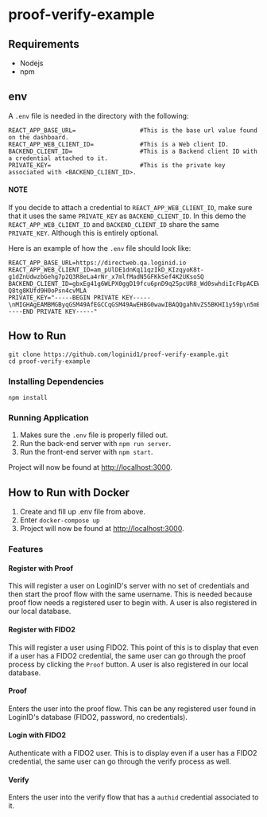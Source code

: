 # proof-verify-example

## Requirements

- Nodejs
- npm

## env

A `.env` file is needed in the directory with the following:

```
REACT_APP_BASE_URL=                  #This is the base url value found on the dashboard.
REACT_APP_WEB_CLIENT_ID=             #This is a Web client ID.
BACKEND_CLIENT_ID=                   #This is a Backend client ID with a credential attached to it.
PRIVATE_KEY=                         #This is the private key associated with <BACKEND_CLIENT_ID>.
```

#### NOTE

If you decide to attach a credential to `REACT_APP_WEB_CLIENT_ID`, make sure that it uses the same `PRIVATE_KEY` as `BACKEND_CLIENT_ID`. In this demo the `REACT_APP_WEB_CLIENT_ID` and `BACKEND_CLIENT_ID` share the same `PRIVATE_KEY`. Although this is entirely optional.

Here is an example of how the `.env` file should look like:

```
REACT_APP_BASE_URL=https://directweb.qa.loginid.io
REACT_APP_WEB_CLIENT_ID=am_pUlDE1dnKq11qzIkD_KIzqyoK8t-g1dZnUdwzbGehg7p2Q3R8eLa4rNr_x7mlfMadN5GFKkSef4K2UKsoSQ
BACKEND_CLIENT_ID=gbxEg41g6WLPX0ggD19fcu6pnD9q25pcUR8_Wd0swhdiIcFbpACEW7j4QAofxe_-Q8tg8KUfd9H0oPsn4cvMLA
PRIVATE_KEY="-----BEGIN PRIVATE KEY-----\nMIGHAgEAMBMGByqGSM49AfEGCCqGSM49AwEHBG0wawIBAQQgahNvZS5BKHI1y59p\n5mBfZQ3QM16zRghLfdiCY7KDhI2hRANCAAQyfTeuqPrtqsa2YGsarTkg9fWdq8Ta\nBBmf8PqLBaELtBa7sKE0IEusa0Q+KPSdyeXF3Kii1dYrh2Kf8KQnjJ1v\n-----END PRIVATE KEY-----"
```

## How to Run

```
git clone https://github.com/loginid1/proof-verify-example.git
cd proof-verify-example
```

### Installing Dependencies

```
npm install
```

### Running Application

1. Makes sure the `.env` file is properly filled out.
2. Run the back-end server with `npm run server`.
3. Run the front-end server with `npm start`.

Project will now be found at [http://localhost:3000](http://localhost:3000).

## How to Run with Docker

1. Create and fill up .env file from above.
2. Enter `docker-compose up`
3. Project will now be found at [http://localhost:3000](http://localhost:3000).

### Features

#### Register with Proof

This will register a user on LoginID's server with no set of credentials and then start the proof flow with the
same username. This is needed because proof flow needs a registered user to begin with. A user is also registered
in our local database.

#### Register with FIDO2

This will register a user using FIDO2. This point of this is to display that even if a user has a FIDO2 credential, the same user can go through the proof process by clicking the `Proof` button. A user is also registered in our local database.

#### Proof

Enters the user into the proof flow. This can be any registered user found in LoginID's database (FIDO2, password, no credentials).

#### Login with FIDO2

Authenticate with a FIDO2 user. This is to display even if a user has a FIDO2 credential, the same user can go through the verify process as well.

#### Verify

Enters the user into the verify flow that has a `authid` credential associated to it.

